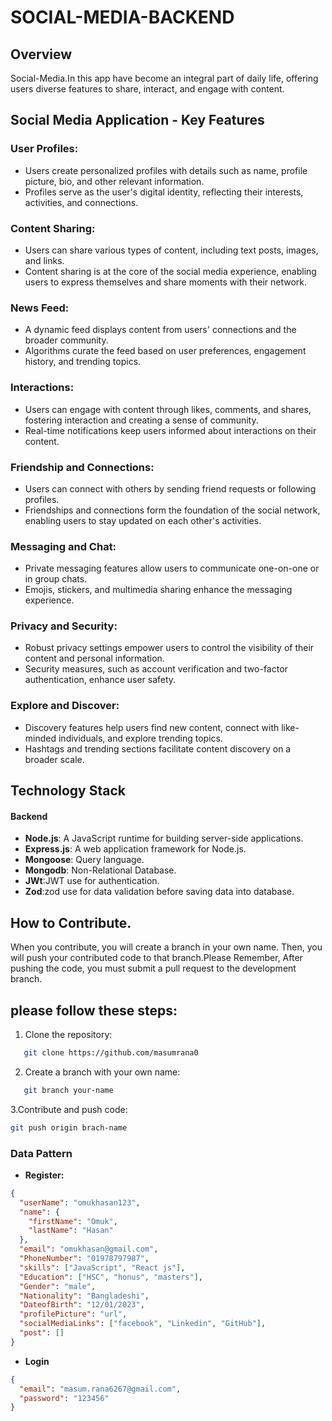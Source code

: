 # SOCIAL-MEDIA-BACKEND

## Overview
Social-Media.In this app have become an integral part of daily life, offering users diverse features to share, interact, and engage with content. 
 
## Social Media Application - Key Features

### User Profiles:

- Users create personalized profiles with details such as name, profile picture, bio, and other relevant information.
- Profiles serve as the user's digital identity, reflecting their interests, activities, and connections.

### Content Sharing:

- Users can share various types of content, including text posts, images, and links.
- Content sharing is at the core of the social media experience, enabling users to express themselves and share moments with their network.

### News Feed:

- A dynamic feed displays content from users' connections and the broader community.
- Algorithms curate the feed based on user preferences, engagement history, and trending topics.

### Interactions:

- Users can engage with content through likes, comments, and shares, fostering interaction and creating a sense of community.
- Real-time notifications keep users informed about interactions on their content.

### Friendship and Connections:

- Users can connect with others by sending friend requests or following profiles.
- Friendships and connections form the foundation of the social network, enabling users to stay updated on each other's activities.

### Messaging and Chat:

- Private messaging features allow users to communicate one-on-one or in group chats.
- Emojis, stickers, and multimedia sharing enhance the messaging experience.

### Privacy and Security:

- Robust privacy settings empower users to control the visibility of their content and personal information.
- Security measures, such as account verification and two-factor authentication, enhance user safety.

### Explore and Discover:

- Discovery features help users find new content, connect with like-minded individuals, and explore trending topics.
- Hashtags and trending sections facilitate content discovery on a broader scale.

## Technology Stack

#### Backend

- **Node.js**: A JavaScript runtime for building server-side applications.
- **Express.js**: A web application framework for Node.js.
- **Mongoose**: Query language.
- **Mongodb**: Non-Relational Database.
- **JWt**:JWT use for authentication.
- **Zod**:zod use for data validation before saving data into database.

## How to Contribute.

When you contribute, you will create a branch in your own name. Then, you will push your contributed code to that branch.Please Remember, After pushing the code, you must submit a pull request to the development branch.

## please follow these steps:

1. Clone the repository:

```bash
   git clone https://github.com/masumrana0
```

2. Create a branch with your own name:

```bash
   git branch your-name
```

3.Contribute and push code:

```bash
git push origin brach-name
```

### Data Pattern

- **Register:**

```json
{
  "userName": "omukhasan123",
  "name": {
    "firstName": "Omuk",
    "lastName": "Hasan"
  },
  "email": "omukhasan@gmail.com",
  "PhoneNumber": "01978797987",
  "skills": ["JavaScript", "React js"],
  "Education": ["HSC", "honus", "masters"],
  "Gender": "male",
  "Nationality": "Bangladeshi",
  "DateofBirth": "12/01/2023",
  "profilePicture": "url",
  "socialMediaLinks": ["facebook", "Linkedin", "GitHub"],
  "post": []
}
```

- **Login**

```json
{
  "email": "masum.rana6267@gmail.com",
  "password": "123456"
}
```
